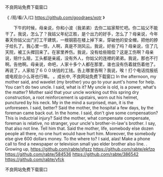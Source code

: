 
不良网站免费下载窗口




《 /观/看/入/口  https://github.com/goodraes/xotr 》




　　下午的时候，母亲说，你和小波（我弟弟）去你二姑家帮忙吧。你二姑父不能干了。我说，怎么了？我姑父年纪正胜，是个出力的好手，怎么了？母亲说，今年春天你姑父出门打工干建筑，一根钢筋在楼上掉下来，穿破他的安全帽，把他的脖子给扎了。我心里一惊，人啊，真是不测风云。我说，好些了吗？母亲说，住了几天院，被工头撵回来了。在家里养伤。我说，没有给些赔偿？这是工伤啊？母亲说，赔什么赔，工头都是亲戚，没有外人，你姑父的连襟的弟弟。我说，那也不行啊。告他啊。母亲说，命吧，人家十多个人都在那里，谁也没有伤着就伤着他了。再说了，人家给了６００块钱的工钱。告上哪里告啊？我说，唉！打个电话找报纸或电视台小么哥也行嘛。
。成长中,
不良网站免费下载窗口
In the afternoon, my mother said, and wavelet (my brother) you go to your aunt's home for help.
You can't do two uncle.
I said, what is it?
My uncle is old, is a power, what's the matter?
Mother said that your uncle working out this spring dry construction, a root reinforcement is upstairs, worn out his helmet, punctured by his neck.
My in the mind a surprised, man, it is the unforeseen.
I said, better?
Said the mother, the hospital a few days, by the foreman came back out.
In the home.
I said, don't give some compensation?
This is inductrial injury?
Said the mother, what compensate compensate, foreman is relative, no stranger, your uncle's brother-in-law's brother.
I say, that also not line.
Tell him that.
Said the mother, life, somebody else dozen people all there, no one hurt would have hurt him.
Moreover, the somebody else give 600 dollars money.
To the where to?
I said, alas!
Make a phone call to find a newspaper or television small yao elder brother also line.
.
Growing up,
https://github.com/rabte/sfgzz
https://github.com/rabte/ekfzp
https://github.com/rabte/584536
https://github.com/rabte/386542
https://github.com/rabte/yfck





不良网站免费下载窗口

